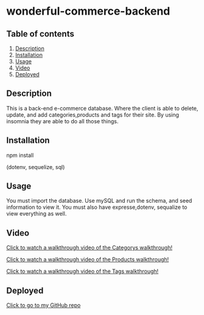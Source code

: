 # wonderful-commerce-backend

  ## Table of contents
  1. [Description](#Description)
  1. [Installation](#Installation)
  1. [Usage](#Usage)
  1. [Video](#Video)
  1. [Deployed](#Deployed)



  
  ## Description
  This is a back-end e-commerce database. Where the client is able to delete, update, and add categories,products and tags for their site. By using insomnia they are able to do all those things.

## Installation
npm install

(dotenv, sequelize, sql)



## Usage
You must import the database. Use mySQL and run the schema, and seed information to view it. You must also have expresse,dotenv, sequalize to view everything as well.



## Video

[Click to watch a walkthrough video of the Categorys walkthrough!](https://drive.google.com/file/d/1i2b2s1hPDSiklBwUHuxYxYoTKfln0Xbt/view)

[Click to watch a walkthrough video of the Products walkthrough!](https://drive.google.com/file/d/1yclQFIaybTnsODjfDEaCVltb80UPT3Sy/view)

[Click to watch a walkthrough video of the Tags walkthrough!](https://drive.google.com/file/d/1JBtCPyTmAh2eO_dyHzsbfqJC1F8_rFUn/view)




## Deployed
[Click to go to my GitHub repo](https://github.com/jasminbouasavatdy/wonderful-commerce-backend)
